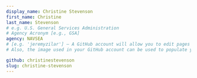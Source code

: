 ```yaml
---
display_name: Christine Stevenson
first_name: Christine
last_name: Stevenson
# e.g. U.S. General Services Administration
# Agency Acronym [e.g., GSA]
agency: NAVSEA
# [e.g. 'jeremyzilar'] — A GitHub account will allow you to edit pages on Digital.gov.
# Also, the image used in your GitHub account can be used to populate your digital.gov profile photo.

github: christinestevenson
slug: christine-stevenson
---
```

